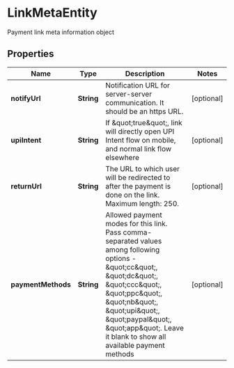

# LinkMetaEntity

Payment link meta information object

## Properties

| Name | Type | Description | Notes |
|------------ | ------------- | ------------- | -------------|
|**notifyUrl** | **String** | Notification URL for server-server communication. It should be an https URL. |  [optional] |
|**upiIntent** | **String** | If \&quot;true\&quot;, link will directly open UPI Intent flow on mobile, and normal link flow elsewhere |  [optional] |
|**returnUrl** | **String** | The URL to which user will be redirected to after the payment is done on the link. Maximum length: 250. |  [optional] |
|**paymentMethods** | **String** | Allowed payment modes for this link. Pass comma-separated values among following options - \&quot;cc\&quot;, \&quot;dc\&quot;, \&quot;ccc\&quot;, \&quot;ppc\&quot;, \&quot;nb\&quot;, \&quot;upi\&quot;, \&quot;paypal\&quot;, \&quot;app\&quot;. Leave it blank to show all available payment methods |  [optional] |



